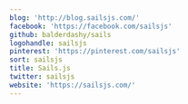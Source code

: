 ```yaml
---
blog: 'http://blog.sailsjs.com/'
facebook: 'https://facebook.com/sailsjs'
github: balderdashy/sails
logohandle: sailsjs
pinterest: 'https://pinterest.com/sailsjs'
sort: sailsjs
title: Sails.js
twitter: sailsjs
website: 'https://sailsjs.com/'
---
```


